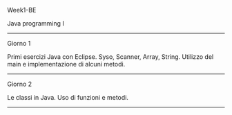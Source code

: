 Week1-BE

Java programming I

-------------------------------------------------------------------------------------------------------------------

Giorno 1

Primi esercizi Java con Eclipse. Syso, Scanner, Array, String. Utilizzo del main e implementazione di alcuni metodi.

-------------------------------------------------------------------------------------------------------------------


Giorno 2

Le classi in Java. Uso di funzioni e metodi.


-------------------------------------------------------------------------------------------------------------------
